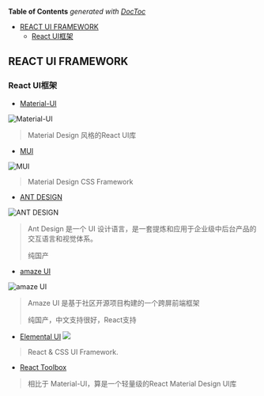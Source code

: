 <!-- START doctoc generated TOC please keep comment here to allow auto update -->
<!-- DON'T EDIT THIS SECTION, INSTEAD RE-RUN doctoc TO UPDATE -->
**Table of Contents**  *generated with [DocToc](https://github.com/thlorenz/doctoc)*

- [REACT UI FRAMEWORK](#react-ui-framework)
  - [React UI框架](#react-ui%E6%A1%86%E6%9E%B6)

<!-- END doctoc generated TOC please keep comment here to allow auto update -->

## REACT UI FRAMEWORK

### React UI框架

- [Material-UI](http://www.material-ui.com/#/)

![Material-UI](http://www.material-ui.com/images/material-ui-logo.svg)

> Material Design 风格的React UI库

- [MUI](https://www.muicss.com/)

![MUI](https://camo.githubusercontent.com/4416fb15c39b3d51468fbadce39aa04fafb96032/68747470733a2f2f7777772e6d75696373732e636f6d2f7374617469632f66617669636f6e732f69636f6e2d313932783139322e706e67)

> Material Design CSS Framework

- [ANT DESIGN](http://ant.design/)

![ANT DESIGN](https://t.alipayobjects.com/images/rmsweb/T1B9hfXcdvXXXXXXXX.svg)

> Ant Design 是一个 UI 设计语言，是一套提炼和应用于企业级中后台产品的交互语言和视觉体系。
> 
> 纯国产

- [amaze UI](http://amazeui.org/)

![amaze UI](https://raw.githubusercontent.com/allmobilize/amazeui/master/vendor/amazeui/amazeui-b.png)

> Amaze UI 是基于社区开源项目构建的一个跨屏前端框架
> 
> 纯国产，中文支持很好，React支持

- [Elemental UI](http://elemental-ui.com/)
![](https://camo.githubusercontent.com/913bfdbfc71f5767fd85ae3918445195a38ef484/687474703a2f2f656c656d656e74616c2d75692e636f6d2f696d616765732f656c656d656e74616c2d6c6f676f2d70617468732e737667)

> React & CSS UI Framework.

- [React Toolbox](http://react-toolbox.com/#/)

> 相比于 Material-UI，算是一个轻量级的React Material Design UI库
